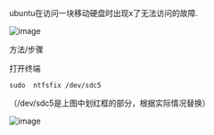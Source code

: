 ubuntu在访问一块移动硬盘时出现x了无法访问的故障.

![image](https://upload-images.jianshu.io/upload_images/14555448-a1ebe9dcd42b8cf8.jpg?imageMogr2/auto-orient/strip%7CimageView2/2/w/1240)

方法/步骤

打开终端

`sudo  ntfsfix /dev/sdc5`

（/dev/sdc5是上图中划红框的部分，根据实际情况替换）

![image](https://upload-images.jianshu.io/upload_images/14555448-2a4394fa466695ab.png?imageMogr2/auto-orient/strip%7CimageView2/2/w/1240)
